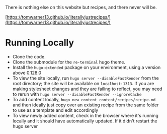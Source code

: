 There is nothing else on this website but recipes, and there never will be.

[https://tomwarner13.github.io/literallyjustrecipes/](https://tomwarner13.github.io/literallyjustrecipes/)

# Running Locally

- Clone the code.
- Clone the submodule for the `re-terminal` hugo theme.
- Install the `hugo-extended` package on your environment, using a version above 0.128.0
- To view the site locally, run `hugo server --disableFastRender` from the root directory; the site will be available on `localhost:1313`. If you are making stylesheet changes and they are failing to reflect, you may need to rerun with `hugo server --disableFastRender --ignoreCache`
- To add content locally, `hugo new content content/recipes/recipe.md` and then ideally just copy over an existing recipe from the same folder to use as a template and edit accordingly
- To view newly added content, check in the browser where it's running locally and it should have automatically updated. If it didn't restart the hugo server
